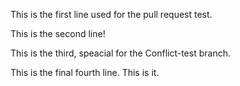 This is the first line used for the pull request test.

This is the second line!

This is the third, speacial for the Conflict-test branch.

This is the final fourth line. This is it.